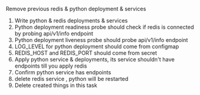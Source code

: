 Remove previous redis & python deployment & services

1. Write python & redis deployments & services
2. Python deployment readiness probe should check if redis is connected by probing api/v1/info endpoint
3. Python deployment liveness probe should probe api/v1/info endpoint
4. LOG_LEVEL for python deployment should come from configmap
5. REDIS_HOST and REDIS_PORT should come from secret
6. Apply python service & deployments, its service shouldn't have endpoints till you apply redis 
7. Confirm python service has endpoints
8. delete redis service , python will be restarted
9. Delete created things in this task